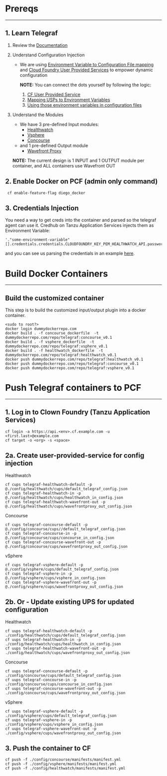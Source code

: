 # Prereqs
* * *

## 1. Learn Telegraf 
1. Review the [Documentation](https://docs.influxdata.com/telegraf/v1.18/introduction/getting-started/)
1. Understand Configuration Injection
    * We are using [Environment Variable to Configuration File mapping](https://docs.influxdata.com/telegraf/v1.15/administration/configuration/#example-telegraf-environment-variables) and [Cloud Foundry User Provided Services](https://docs.pivotal.io/tiledev/2-10/user-provided.html) to empower dynamic configuration

        **NOTE:** You can connect the dots yourself by following the logic:

        1. [CF User Provided Service](./config/healthwatch/cups/default_telegraf_config.json)
        1. [Mapping USPs to Environment Variables](./bin/telegraf.sh)
        1. [Using those environment variables in configuration files](./templates/default_telegraf.conf)

1. Understand the Modules
    * We have 3 pre-defined Input modules:
        * [Healthwatch](./HEALTHWATCHREADME.md)
        * [Vsphere](./VSPHEREREADME.md)
        * [Concourse](./CONCOURSEREADME.md)
    * and 1 pre-defined Output module
        * [Wavefront Proxy](https://github.com/influxdata/telegraf/tree/master/plugins/outputs/wavefront)

    **NOTE:** The current design is 1 INPUT and 1 OUTPUT module per container, and ALL containers use Wavefront OUT

## 2. Enable Docker on PCF (admin only command)
```
 cf enable-feature-flag diego_docker
```

## 3. Credentials Injection
You need a way to get creds into the container and parsed so the telegraf agent can use it.  Credhub on Tanzu Application Services injects them as Environment Variable:
```
'."some-environment-variable"[].credentials.credentials.CLOUDFOUNDRY_KEY_PEM_HEALTHWATCH_API.password'
```
and you can see us parsing the credentials in an example [here](./bin/telegraf_healthwatch.sh#10).


# Build Docker Containers
* * *

## Build the customized container
This step is to build the customized input/output plugin into a docker container.
```
<sudo to root?>
docker login dummydockerrepo.com
docker build . -f concourse_dockerfile  -t dummydockerrepo.com/repo/telegraf:concourse_v0.1
docker build . -f vsphere_dockerfile  -t dummydockerrepo.com/repo/telegraf:vsphere_v0.1
docker build . -f healthwatch_dockerfile  -t dummydockerrepo.com/repo/telegraf:healthwatch_v0.1
docker push dummydockerrepo.com/repo/telegraf:healthwatch_v0.1
docker push dummydockerrepo.com/repo/telegraf:concourse_v0.1
docker push dummydockerrepo.com/repo/telegraf:vsphere_v0.1
```

# Push Telegraf containers to PCF
* * *

## 1. Log in to Clown Foundry (Tanzu Application Services)
```
cf login -a https://api.<env>.cf.example.com -u <first.last>@example.com
cf target -o <org> -s <space>
```

## 2a. Create user-provided-service for config injection
Healthwatch
```
cf cups telegraf-healthwatch-default -p @./config/healthwatch/cups/default_telegraf_config.json
cf cups telegraf-healthwatch-in -p @./config/healthwatch/cups/healthwatch_in_config.json
cf cups telegraf-healthwatch-wavefront-out -p @./config/healthwatch/cups/wavefrontproxy_out_config.json
```
Concourse
```
cf cups telegraf-concourse-default -p @./config/concourse/cups//default_telegraf_config.json
cf cups telegraf-concourse-in -p @./config/concourse/cups/concourse_in_config.json
cf cups telegraf-concourse-wavefront-out -p @./config/concourse/cups/wavefrontproxy_out_config.json
```
vSphere
```
cf cups telegraf-vsphere-default -p @./config/vsphere/cups/default_telegraf_config.json
cf cups telegraf-vsphere-in -p @./config/vsphere/cups/vsphere_in_config.json
cf cups telegraf-vsphere-wavefront-out -p @./config/vsphere/cups/wavefrontproxy_out_config.json
```

## 2b. Or - Update existing UPS for updated configuration
Healthwatch
```
cf uups telegraf-healthwatch-default -p ./config/healthwatch/cups/default_telegraf_config.json
cf uups telegraf-healthwatch-in -p ./config/healthwatch/cups/healthwatch_in_config.json
cf uups telegraf-healthwatch-wavefront-out -p ./config/healthwatch/cups/wavefrontproxy_out_config.json
```
Concourse
```
cf uups telegraf-concourse-default -p ./config/concourse/cups/default_telegraf_config.json
cf uups telegraf-concourse-in -p ./config/concourse/cups/concourse_in_config.json
cf uups telegraf-concourse-wavefront-out -p ./config/concourse/cups/wavefrontproxy_out_config.json
```
vSphere
```
cf uups telegraf-vsphere-default -p ./config/vsphere/cups/default_telegraf_config.json
cf uups telegraf-vsphere-in -p ./config/vsphere/cups/vsphere_in_config.json
cf uups telegraf-vsphere-wavefront-out -p ./config/vsphere/cups/wavefrontproxy_out_config.json

```
## 3. Push the container to CF
```
cf push -f ./config/concourse/manifests/manifest.yml
cf push -f ./config/vsphere/manifests/manifest.yml
cf push -f ./config/healthwatch/manifests/manifest.yml
```
